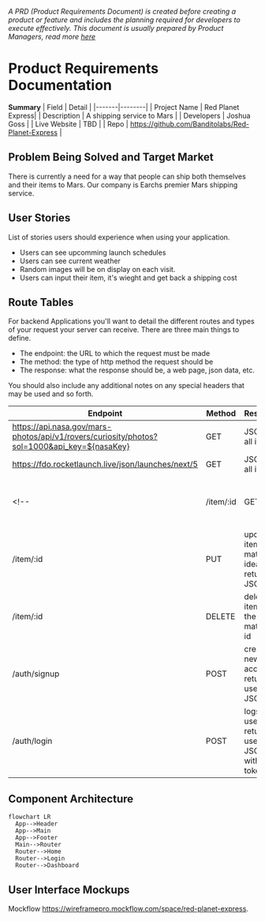 *A PRD (Product Requirements Document) is created before creating a product or feature and includes the planning required for developers to execute effectively. This document is usually prepared by Product Managers, read more [here](https://www.atlassian.com/agile/product-management/requirements)*

# Product Requirements Documentation

**Summary**
| Field | Detail |
|-------|--------|
| Project Name | Red Planet Express|
| Description | A shipping service to Mars |
| Developers | Joshua Goss |
| Live Website | TBD |
| Repo | https://github.com/Banditolabs/Red-Planet-Express |

## Problem Being Solved and Target Market

There is currently a need for a way that people can ship both themselves and their items to Mars. Our company is Earchs premier Mars shipping service.

## User Stories

List of stories users should experience when using your application.

- Users can see upcomming launch schedules
- Users can see current weather
- Random images will be on display on each visit.
- Users can input their item, it's wieght and get back a shipping cost

## Route Tables

For backend Applications you'll want to detail the different routes and types of your request your server can receive. There are three main things to define.

- The endpoint: the URL to which the request must be made
- The method: the type of http method the request should be
- The response: what the response should be, a web page, json data, etc.

You should also include any additional notes on any special headers that may be used and so forth.

| Endpoint | Method | Response | Other |
| -------- | ------ | -------- | ----- |
| https://api.nasa.gov/mars-photos/api/v1/rovers/curiosity/photos?sol=1000&api_key=${nasaKey} | GET | JSON of all items | N/A |
| https://fdo.rocketlaunch.live/json/launches/next/5 | GET | JSON of all items | N/A |
<!-- | /item/:id | GET | JSON of item with matching id number | |
| /item/:id | PUT | update item with matching idea, return its JSON | body must include updated data |
| /item/:id | DELETE | delete the item with the matching id | |
| /auth/signup | POST | creates new user account returns user JSON | new user info must be included in body |
| /auth/login | POST | logs in user and returns user JSON with JWT token | username and password must be included in body | -->

## Component Architecture

<!-- You can use the [Mermaid Markdown Syntax](https://mermaid-js.github.io/mermaid/#/flowchart) to create a chart of how the parts of your frontend website relate to each other. Units should represent components of your page. The following is an example you may see in a Single Page Application like a React App. -->

```mermaid
flowchart LR
  App-->Header
  App-->Main
  App-->Footer
  Main-->Router
  Router-->Home
  Router-->Login
  Router-->Dashboard
```

## User Interface Mockups

Mockflow https://wireframepro.mockflow.com/space/red-planet-express. 
<!-- If you need inspiration visit a site like [Behance](https://www.behance.net/?tracking_source=typeahead_search_direct&search=web%20mockup). 

![Web Mockup](https://zippypixels.com/wp-content/uploads/2015/09/01-Free-perspective-website-mockup-824x542.jpg) -->
